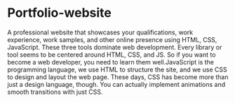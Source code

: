 # Portfolio-website
 A professional website that showcases your qualifications, work experience, work samples, and other online presence using HTML, CSS, JavaScript.
These three tools dominate web development. Every library or tool seems to be centered around HTML, CSS, and JS. So if you want to become a web developer, you need to learn them well.JavaScript is the programming language, we use HTML to structure the site, and we use CSS to design and layout the web page.
These days, CSS has become more than just a design language, though. You can actually implement animations and smooth transitions with just CSS.
